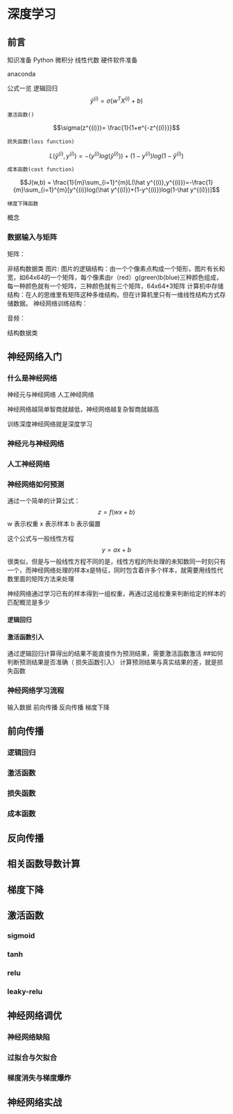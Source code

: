 # 深度学习

## 前言
知识准备
    Python
    微积分
    线性代数
硬件软件准备

anaconda

公式一览
    逻辑回归 
    $$\hat y^{(i)}=\sigma(w^TX^{(i)}+b)$$


    激活函数()
$$\sigma(z^{(i)})= \frac{1}{1+e^{-z^{(i)}}}$$

    损失函数(loss function)
$$L(\hat y^{(i)}, y^{(i)})= -(y^{(i)}log(\hat y^{(i)})) + (1-y^{(i)})log(1-\hat y^{(i)})$$
    
    
    成本函数(cost function)
$$J(w,b) = \frac{1}{m}\sum_{i=1}^{m}L(\hat y^{(i)},y^{(i)})=-\frac{1}{m}\sum_{i=1}^{m}[y^{(i)}log(\hat y^{(i)})+(1-y^{(i)})log(1-\hat y^{(i)})]$$


    梯度下降函数
        
    
    
概念

### 数据输入与矩阵

矩阵：

非结构数据类
图片:
图片的逻辑结构：由一个个像素点构成一个矩形，图片有长和宽，如64x64的一个矩阵，每个像素由r（red）g(green)b(blue)三种颜色组成，每一种颜色就有一个矩阵，三种颜色就有三个矩阵，64x64*3矩阵
计算机中存储结构：在人的思维里有矩阵这种多维结构，但在计算机里只有一维线性结构方式存储数据。
神经网络训练结构：

音频：

结构数据类


## 神经网络入门

### 什么是神经网络

神经元与神经网络
人工神经网络

神经网络越简单智商就越低，神经网络越复杂智商就越高


训练深度神经网络就是深度学习

### 神经元与神经网络

### 人工神经网络

### 神经网络如何预测

通过一个简单的计算公式：$$z = f(wx+b)$$
w 表示权重
x 表示样本
b 表示偏置

这个公式与一般线性方程 $$ y = ax+b$$很类似，但是与一般线性方程不同的是，线性方程的所处理的未知数同一时刻只有一个，而神经网络处理的样本x是特征，同时包含着许多个样本，就需要用线性代数里面的矩阵方法来处理


神经网络通过学习已有的样本得到一组权重，再通过这组权重来判断给定的样本的匹配概览是多少

#### 逻辑回归

#### 激活函数引入
通过逻辑回归计算得出的结果不能直接作为预测结果，需要激活函数激活
##如何判断预测结果是否准确（ 损失函数引入）
计算预测结果与真实结果的差，就是损失函数
 
### 神经网络学习流程
输入数据
前向传播
反向传播
梯度下降


## 前向传播
### 逻辑回归
### 激活函数
### 损失函数
### 成本函数

## 反向传播

## 相关函数导数计算

## 梯度下降

## 激活函数
### sigmoid
### tanh
### relu
### leaky-relu




## 神经网络调优
### 神经网络缺陷
### 过拟合与欠拟合
### 梯度消失与梯度爆炸



## 神经网络实战